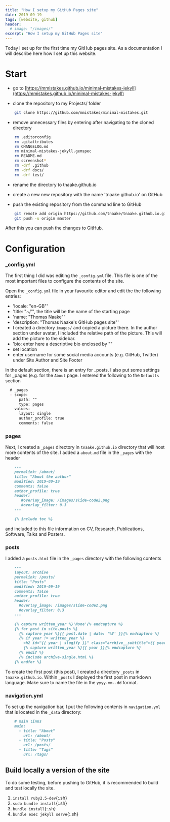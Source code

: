 ```yaml
---
title: "How I setup my GitHub Pages site" 
date: 2019-09-19
tags: [website, github]
header: 
  # image: "/images/"
excerpt: "How I setup my GitHub Pages site"
---
```


Today I set up for the first time my GitHub pages site. As a documentation I 
will describe here how I set up this website. 

# Start

* go to 
[https://mmistakes.github.io/minimal-mistakes-jekyll](https://mmistakes.github.io/minimal-mistakes-jekyll)

* clone the repository to my Projects/ folder 
```sh
	git clone https://github.com/mmistakes/minimal-mistakes.git
```

* remove unnecessary files by entering after navigating to the cloned directory
```sh 
	rm .editorconfig
	rm .gitattributes
	rm CHANGELOG.md
	rm minimal-mistakes-jekyll.gemspec
	rm README.md
	rm screenshot*
	rm -drf .github
	rm -drf docs/
	rm -drf test/
```

* rename the directory to tnaake.github.io 

* create a new new repository with the name 'tnaake.github.io' on GitHub

* push the existing repository from the command line to GitHub
```sh
	git remote add origin https://github.com/tnaake/tnaake.github.io.git
	git push -u origin master

```


After this you can push the changes to GitHub. 

# Configuration

### _config.yml 
The first thing I did was editing the `_config.yml` file. This file is one of the 
most important files to configure the contents of the site. 

Open the `_config.yml` file in your favourite editor and edit the the following entries: 
* 'locale: "en-GB"' 
* 'title: "~/"', the title will be the name of the starting page
* 'name: "Thomas Naake"'
* 'description: "Thomas Naake's GitHub pages site"'
* I created a directory `images/` and copied a picture there. In the author 
section under avatar, I included the relative path of the picture. This will 
add the picture to the sidebar.
* 'bio: enter here a descriptive bio enclosed by ""
* set location
* enter username for some social media accounts (e.g. GitHub, Twitter) under 
Site Author and Site Footer

In the default section, there is an entry for _posts. I also put some settings 
for _pages (e.g. for the `About` page. 
I entered the following to the `Defaults` section

```markdown
  # _pages
  - scope: 
      path: ""
      type: pages
    values: 
      layout: single
      author_profile: true
      comments: false
```

### pages
Next, I created a `_pages` directory in `tnaake.github.io` directory that 
will host more contents of the site. I added a `about.md` file in the `_pages` 
with the header 

```markdown
	---
	permalink: /about/
	title: "About the author"
	modified: 2019-09-19
	comments: false
	author_profile: true
	header:
	   #overlay_image: /images/slide-code2.png
	   #overlay_filter: 0.3
	---

	{% include toc %}
```
and included to this file information on CV, Research, Publications, Software, 
Talks and Posters. 


### posts 
I added a `posts.html` file in the `_pages` directory with the following 
contents

```markdown
	---
	layout: archive
	permalink: /posts/
	title: "Posts"
	modified: 2019-09-19
	comments: false
	author_profile: true
	header:
	  #overlay_image: /images/slide-code2.png
   	  #overlay_filter: 0.3
	---

	{% capture written_year %}'None'{% endcapture %}
	{% for post in site.posts %}
	  {% capture year %}{{ post.date | date: '%Y' }}{% endcapture %}
	  {% if year != written_year %}
	    <h2 id="{{ year | slugify }}" class="archive__subtitle">{{ year }}</h2>
      	{% capture written_year %}{{ year }}{% endcapture %}
	  {% endif %}
	  {% include archive-single.html %}	
	{% endfor %}

```


To create the first post (this post), I created a directory `_posts` in 
`tnaake.github.io`. Within `_posts` I deployed the first post in markdown
language. Make sure to name the file in the `yyyy-mm--dd` format.

### navigation.yml
To set up the navigation bar, I put the following contents in `navigation.yml` 
that is located in the `_data` directory: 

```markdown
	# main links
	main:
	  - title: "About"
	    url: /about/
	  - title: "Posts"
	    url: /posts/
  	  - title: "Tags"
	    url: /tags/
```

## Build locally a version of the site

To do some testing, before pushing to GitHub, it is recommended to build and 
test locally the site. 

1. `install ruby2.5-dev`{:.sh} 
2. `sudo bundle install`{:.sh} 
3. `bundle install`{:.sh} 
4. `bundle exec jekyll serve`{:.sh} 

